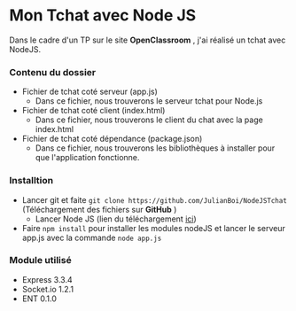 # Mon Tchat avec Node JS

Dans le cadre d'un TP sur le site **OpenClassroom** , j'ai réalisé un tchat avec NodeJS.

### Contenu du dossier

* Fichier de tchat coté serveur (app.js)
    * Dans ce fichier, nous trouverons le serveur tchat pour Node.js
* Fichier de tchat coté client (index.html)
    * Dans ce fichier, nous trouverons le client du chat avec la page   index.html
* Fichier de tchat coté dépendance (package.json)
    * Dans ce fichier, nous trouverons les bibliothèques à installer pour que l'application fonctionne.
    
### Installtion
* Lancer git et faite ```git clone https://github.com/JulianBoi/NodeJSTchat``` (Téléchargement des fichiers sur **GitHub** )
    * Lancer Node JS (lien du téléchargement [ici](https://nodejs.org/))
* Faire ``` npm install ``` pour installer les modules nodeJS et lancer le serveur app.js avec la commande ```node app.js```

### Module utilisé
* Express 3.3.4
* Socket.io 1.2.1
* ENT 0.1.0